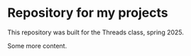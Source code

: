 # Repository for my projects

This repository was built for the Threads class, spring 2025.

Some more content.